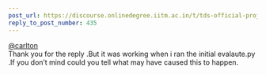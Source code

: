 ```yaml
---
post_url: https://discourse.onlinedegree.iitm.ac.in/t/tds-official-project1-discrepencies/171141/453
reply_to_post_number: 435
---
```

[@carlton](/u/carlton)  
Thank you for the reply .But it was working when i ran the initial evalaute.py .If you don’t mind could you tell what may have caused this to happen.